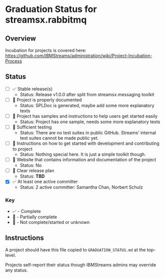 # Graduation Status for streamsx.rabbitmq


## Overview
Incubation for projects is covered here: https://github.com/IBMStreams/administration/wiki/Project-Incubation-Process

## Status

- [ ] :white_check_mark: Stable release(s)
  * Status: Release v1.0.0 after split from streamsx.messaging toolkit
- [ ] :large_orange_diamond: Project is properly documented
  * Status: SPLDoc is generated, maybe add some more explanatory texts
- [ ] :large_orange_diamond: Project has samples and instructions to help users get started easily
  * Status: Project has one sample, needs some more explanatory texts
- [ ] :red_circle: Sufficient testing
  * Status: There are no test suites in public GitHub. Streams' internal test suites cannot be made public yet.
- [ ] :red_circle: Instructions on how to get started with development and contributing to project
  * Status: Nothing special here. It is just a simple toolkit though.
- [ ] :red_circle: Website that contains information and documentation of the project
  * Status: No
- [ ] :red_circle: Clear release plan
  * Status: **TBD**
- [x] :white_check_mark: At least one active committer
  * Status: 2 active committer:  Samantha Chan, Norbert Schulz

### Key
* :white_check_mark: - Complete
* :large_orange_diamond: - Partially complete
* :red_circle: - Not complete/started or unknown

## Instructions
A project should have this file copied to `GRADUATION_STATUS.md` at the top-level.

Projects self-report their status though IBMStreams admins may override any status.
